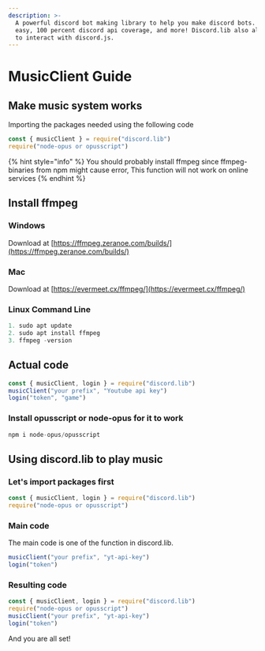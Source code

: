 ```yaml
---
description: >-
  A powerful discord bot making library to help you make discord bots. Super
  easy, 100 percent discord api coverage, and more! Discord.lib also allows you
  to interact with discord.js.
---
```


# MusicClient Guide

## Make music system works

Importing the packages needed using the following code

```javascript
const { musicClient } = require("discord.lib")
require("node-opus or opusscript")
```

{% hint style="info" %}
 You should probably install ffmpeg since ffmpeg-binaries from npm might cause error, This function will not work on online services
{% endhint %}

## Install ffmpeg

### Windows

Download at [https://ffmpeg.zeranoe.com/builds/](https://ffmpeg.zeranoe.com/builds/)

### Mac

Download at [https://evermeet.cx/ffmpeg/](https://evermeet.cx/ffmpeg/)

### Linux Command Line

```javascript
1. sudo apt update
2. sudo apt install ffmpeg
3. ffmpeg -version
```

## Actual code

```javascript
const { musicClient, login } = require("discord.lib")
musicClient("your prefix", "Youtube api key")
login("token", "game")
```

### Install opusscript or node-opus for it to work

```javascript
npm i node-opus/opusscript
```

## Using discord.lib to play music

### Let's import packages first

```javascript
const { musicClient, login } = require("discord.lib")
require("node-opus or opusscript")
```

### Main code

The main code is one of the function in discord.lib.

```javascript
musicClient("your prefix", "yt-api-key")
login("token")
```

### Resulting code

```javascript
const { musicClient, login } = require("discord.lib")
require("node-opus or opusscript")
musicClient("your prefix", "yt-api-key")
login("token")
```

And you are all set!



